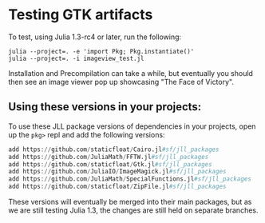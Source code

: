 # Testing GTK artifacts

To test, using Julia 1.3-rc4 or later, run the following:

```
julia --project=. -e 'import Pkg; Pkg.instantiate()'
julia --project=. -i imageview_test.jl
```

Installation and Precompilation can take a while, but eventually you should then see an image viewer pop up showcasing "The Face of Victory".

## Using these versions in your projects:

To use these JLL package versions of dependencies in your projects, open up the `pkg>` repl and add the following versions:

```julia
add https://github.com/staticfloat/Cairo.jl#sf/jll_packages
add https://github.com/JuliaMath/FFTW.jl#sf/jll_packages
add https://github.com/staticfloat/Gtk.jl#sf/jll_packages
add https://github.com/JuliaIO/ImageMagick.jl#sf/jll_packages
add https://github.com/JuliaMath/SpecialFunctions.jl#sf/jll_packages
add https://github.com/staticfloat/ZipFile.jl#sf/jll_packages
```

These versions will eventually be merged into their main packages, but as we are still testing Julia 1.3, the changes are still held on separate branches.
